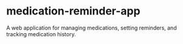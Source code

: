 # medication-reminder-app
A web application for managing medications, setting reminders, and tracking medication history.
